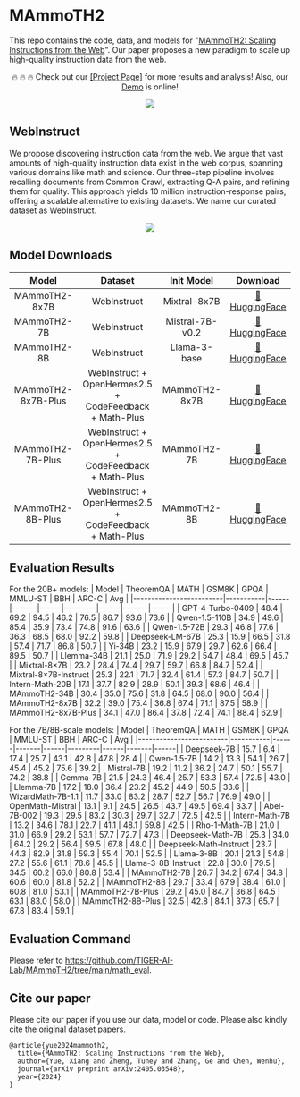 # MAmmoTH2

This repo contains the code, data, and models for "[MAmmoTH2: Scaling Instructions from the Web](https://arxiv.org/abs/2405.03548)". Our paper proposes a new paradigm to scale up high-quality instruction data from the web.

<div align="center">
 🔥 🔥 🔥 Check out our <a href = "https://tiger-ai-lab.github.io/MAmmoTH2/">[Project Page]</a> for more results and analysis! Also, our <a href="https://huggingface.co/spaces/TIGER-Lab/MAmmoTH2">Demo</a> is online!
</div>


<p align="center">
<div style="display: flex; justify-content: center;">
    <img src="https://tiger-ai-lab.github.io/MAmmoTH2/static/images/teaser_front.jpg" width:auto; margin-right:10px">
</div>
</p>

## WebInstruct
We propose discovering instruction data from the web. We argue that vast amounts of high-quality instruction data exist in the web corpus, spanning various domains like math and science. Our three-step pipeline involves recalling documents from Common Crawl, extracting Q-A pairs, and refining them for quality. This approach yields 10 million instruction-response pairs, offering a scalable alternative to existing datasets. We name our curated dataset as WebInstruct.

<p align="center">

<div style="display: flex; justify-content: center;">
    <img src="https://tiger-ai-lab.github.io/MAmmoTH2/static/images/teaser.jpg" width:auto; margin-right:10px">
</div>
</p>

## Model Downloads

<div align="center">

| **Model**            | **Dataset**                                            | **Init Model** | **Download**   |
| :------------:       | :------------:                                         | :------------: | :------------: |
| MAmmoTH2-8x7B        | WebInstruct                                            | Mixtral-8x7B   | [🤗 HuggingFace](https://huggingface.co/TIGER-Lab/MAmmoTH2-8x7B)   |
| MAmmoTH2-7B          | WebInstruct                                            | Mistral-7B-v0.2| [🤗 HuggingFace](https://huggingface.co/TIGER-Lab/MAmmoTH2-7B)   |
| MAmmoTH2-8B          | WebInstruct                                            | Llama-3-base   | [🤗 HuggingFace](https://huggingface.co/TIGER-Lab/MAmmoTH2-8B)   |
| MAmmoTH2-8x7B-Plus   | WebInstruct + OpenHermes2.5 + CodeFeedback + Math-Plus | MAmmoTH2-8x7B  | [🤗 HuggingFace](https://huggingface.co/TIGER-Lab/MAmmoTH2-8x7B-Plus)   |
| MAmmoTH2-7B-Plus     | WebInstruct + OpenHermes2.5 + CodeFeedback + Math-Plus | MAmmoTH2-7B    | [🤗 HuggingFace](https://huggingface.co/TIGER-Lab/MAmmoTH2-7B-Plus)   |
| MAmmoTH2-8B-Plus     | WebInstruct + OpenHermes2.5 + CodeFeedback + Math-Plus | MAmmoTH2-8B    | [🤗 HuggingFace](https://huggingface.co/TIGER-Lab/MAmmoTH2-8-Plus)   |

</div>

## Evaluation Results

For the 20B+ models:
| Model                   | TheoremQA | MATH | GSM8K | GPQA | MMLU-ST | BBH  | ARC-C | Avg  |
|-------------------------|-----------|------|-------|------|---------|------|-------|------|
| GPT-4-Turbo-0409        | 48.4      | 69.2 | 94.5  | 46.2 | 76.5    | 86.7 | 93.6  | 73.6 |
| Qwen-1.5-110B           | 34.9      | 49.6 | 85.4  | 35.9 | 73.4    | 74.8 | 91.6  | 63.6 |
| Qwen-1.5-72B            | 29.3      | 46.8 | 77.6  | 36.3 | 68.5    | 68.0 | 92.2  | 59.8 |
| Deepseek-LM-67B         | 25.3      | 15.9 | 66.5  | 31.8 | 57.4    | 71.7 | 86.8  | 50.7 |
| Yi-34B                  | 23.2      | 15.9 | 67.9  | 29.7 | 62.6    | 66.4 | 89.5  | 50.7 |
| Llemma-34B              | 21.1      | 25.0 | 71.9  | 29.2 | 54.7    | 48.4 | 69.5  | 45.7 |
| Mixtral-8×7B            | 23.2      | 28.4 | 74.4  | 29.7 | 59.7    | 66.8 | 84.7  | 52.4 |
| Mixtral-8×7B-Instruct   | 25.3      | 22.1 | 71.7  | 32.4 | 61.4    | 57.3 | 84.7  | 50.7 |
| Intern-Math-20B         | 17.1      | 37.7 | 82.9  | 28.9 | 50.1    | 39.3 | 68.6  | 46.4 |
| MAmmoTH2-34B            | 30.4      | 35.0 | 75.6  | 31.8 | 64.5    | 68.0 | 90.0  | 56.4 |
| MAmmoTH2-8x7B           | 32.2      | 39.0 | 75.4  | 36.8 | 67.4    | 71.1 | 87.5  | 58.9 |
| MAmmoTH2-8x7B-Plus      | 34.1      | 47.0 | 86.4  | 37.8 | 72.4    | 74.1 | 88.4  | 62.9 |

For the 7B/8B-scale models:
| Model                   | TheoremQA | MATH | GSM8K | GPQA | MMLU-ST | BBH  | ARC-C | Avg  |
|-------------------------|-----------|------|-------|------|---------|------|-------|------|
| Deepseek-7B             | 15.7      | 6.4  | 17.4  | 25.7 | 43.1    | 42.8 | 47.8  | 28.4 |
| Qwen-1.5-7B             | 14.2      | 13.3 | 54.1  | 26.7 | 45.4    | 45.2 | 75.6  | 39.2 |
| Mistral-7B              | 19.2      | 11.2 | 36.2  | 24.7 | 50.1    | 55.7 | 74.2  | 38.8 |
| Gemma-7B                | 21.5      | 24.3 | 46.4  | 25.7 | 53.3    | 57.4 | 72.5  | 43.0 |
| Llemma-7B               | 17.2      | 18.0 | 36.4  | 23.2 | 45.2    | 44.9 | 50.5  | 33.6 |
| WizardMath-7B-1.1       | 11.7      | 33.0 | 83.2  | 28.7 | 52.7    | 56.7 | 76.9  | 49.0 |
| OpenMath-Mistral        | 13.1      | 9.1  | 24.5  | 26.5 | 43.7    | 49.5 | 69.4  | 33.7 |
| Abel-7B-002             | 19.3      | 29.5 | 83.2  | 30.3 | 29.7    | 32.7 | 72.5  | 42.5 |
| Intern-Math-7B          | 13.2      | 34.6 | 78.1  | 22.7 | 41.1    | 48.1 | 59.8  | 42.5 |
| Rho-1-Math-7B           | 21.0      | 31.0 | 66.9  | 29.2 | 53.1    | 57.7 | 72.7  | 47.3 |
| Deepseek-Math-7B        | 25.3      | 34.0 | 64.2  | 29.2 | 56.4    | 59.5 | 67.8  | 48.0 |
| Deepseek-Math-Instruct  | 23.7      | 44.3 | 82.9  | 31.8 | 59.3    | 55.4 | 70.1  | 52.5 |
| Llama-3-8B              | 20.1      | 21.3 | 54.8  | 27.2 | 55.6    | 61.1 | 78.6  | 45.5 |
| Llama-3-8B-Instruct     | 22.8      | 30.0 | 79.5  | 34.5 | 60.2    | 66.0 | 80.8  | 53.4 |
| MAmmoTH2-7B             | 26.7      | 34.2 | 67.4  | 34.8 | 60.6    | 60.0 | 81.8  | 52.2 |
| MAmmoTH2-8B             | 29.7      | 33.4 | 67.9  | 38.4 | 61.0    | 60.8 | 81.0  | 53.1 |
| MAmmoTH2-7B-Plus        | 29.2      | 45.0 | 84.7  | 36.8 | 64.5    | 63.1 | 83.0  | 58.0 |
| MAmmoTH2-8B-Plus        | 32.5      | 42.8 | 84.1  | 37.3 | 65.7    | 67.8 | 83.4  | 59.1 |

## Evaluation Command
Please refer to https://github.com/TIGER-AI-Lab/MAmmoTH2/tree/main/math_eval. 

## Cite our paper
Please cite our paper if you use our data, model or code. Please also kindly cite the original dataset papers.
```
@article{yue2024mammoth2,
  title={MAmmoTH2: Scaling Instructions from the Web},
  author={Yue, Xiang and Zheng, Tuney and Zhang, Ge and Chen, Wenhu},
  journal={arXiv preprint arXiv:2405.03548},
  year={2024}
}
```

